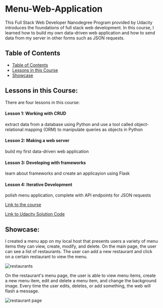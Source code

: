 # Menu-Web-Application
This Full Stack Web Developer Nanodegree Program provided by Udacity introduces the foundations of full stack web development. In this course, I learned how to build my own data-driven web application and how to send data from my server in other forms such as JSON requests. 

## Table of Contents
- [Table of Contents](#table-of-contents)
- [Lessons in this Course](#lessons-in-this-course)
- [Showcase](#showcase)

## Lessons in this Course: 
There are four lessons in this course:

#### Lesson 1: Working with CRUD 

extract data from a database using Python and use a tool called object-relational mapping (ORM) to manipulate queries as objects in Python 
#### Lesson 2: Making a web server

build my first data-driven web application 
#### Lesson 3: Developing with frameworks
learn about frameworks and create an applicayion using Flask
#### Lesson 4: Iterative Development

polish menu application, complete with API endpoints for JSON requests

[Link to the course](https://www.udacity.com/course/full-stack-foundations--ud088)

[Link to Udacity Solution Code](https://github.com/udacity/Full-Stack-Foundations)

## Showcase:
I created a menu app on my local host that presents users a variety of menu items they can view, create, modify, and delete. On the main page, the user can see a list of restaurants. The user can add a new restaurant and click on a certain restaurant to view the menu. 

![restaurants](https://user-images.githubusercontent.com/71456398/148838295-ac923bac-7ef0-4df8-89e4-6d30a98366ea.jpg)

On the restaurant's menu page, the user is able to view menu items, create a new menu item, edit and delete a menu item, and change the background image. Every time the user edits, deletes, or add something, the web will flash a message.

![restaurant page](https://user-images.githubusercontent.com/71456398/148838551-802ec6fb-0fea-4e23-8576-66c70d63185a.jpg)
